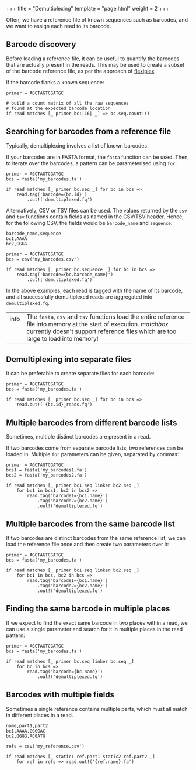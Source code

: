 +++
title = "Demultiplexing"
template = "page.html"
weight = 2
+++

Often, we have a reference file of known sequences such as barcodes, and we want to assign each read to its barcode.

## Barcode discovery

Before loading a reference file, it can be useful to quantify the barcodes that are actually present in the reads. This may be used to create a subset of the barcode reference file, as per the approach of <a href="https://davidsongroup.github.io/flexiplex/">flexiplex</a>. 

If the barcode flanks a known sequence:

```matchbox
primer = AGCTAGTCGATGC

# build a count matrix of all the raw sequences
# found at the expected barcode location
if read matches [_ primer bc:|16| _] => bc.seq.count!()
```

## Searching for barcodes from a reference file

Typically, demultiplexing involves a list of known barcodes

If your barcodes are in FASTA format, the `fasta` function can be used. Then, to iterate over the barcodes, a pattern can be parameterised using `for`:

```matchbox
primer = AGCTAGTCGATGC
bcs = fasta('my_barcodes.fa')

if read matches [_ primer bc.seq _] for bc in bcs =>
    read.tag('barcode={bc.id}')
        .out!('demultiplexed.fq')
```

<!-- Above, each `bc` in the list of `bcs` is a FASTA <code class="type">Read</code>, with an `id`, `seq` and `desc` field. -->

Alternatively, CSV or TSV files can be used. The values returned by the `csv` and `tsv` functions contain fields as named in the CSV/TSV header. Hence, for the following CSV, the fields would be `barcode_name` and `sequence`.

```csv
barcode_name,sequence
bc1,AAAA
bc2,GGGG
```

```matchbox
primer = AGCTAGTCGATGC
bcs = csv('my_barcodes.csv')

if read matches [_ primer bc.sequence _] for bc in bcs =>
    read.tag('barcode={bc.barcode_name}')
        .out!('demultiplexed.fq')
```

In the above examples, each read is tagged with the name of its barcode, and all successfully demultiplexed reads are aggregated into `demultiplexed.fq`. 


<div class="info_block">
<table>
    <tr>
        <td  style="vertical-align: top; width:2em;text-align:center;padding-top:0.5em">
        <span class="material-symbols-outlined">
        info
        </span>
        </td>
        <td>
            The <code>fasta</code>, <code>csv</code> and <code>tsv</code> functions load the entire reference file into memory at the start of execution. <i>matchbox</i> currently doesn't support reference files which are too large to load into memory!
        </td>
    </tr>
</table>
</div>

## Demultiplexing into separate files

It can be preferable to create separate files for each barcode:

```matchbox
primer = AGCTAGTCGATGC
bcs = fasta('my_barcodes.fa')

if read matches [_ primer bc.seq _] for bc in bcs =>
    read.out!('{bc.id}_reads.fq')
```

## Multiple barcodes from different barcode lists

Sometimes, multiple distinct barcodes are present in a read. 

If two barcodes come from separate barcode lists, two references can be loaded in. Multiple `for` parameters can be given, separated by commas: 

```matchbox
primer = AGCTAGTCGATGC
bcs1 = fasta('my_barcodes1.fa')
bcs2 = fasta('my_barcodes2.fa')

if read matches [_ primer bc1.seq linker bc2.seq _]
    for bc1 in bcs1, bc2 in bcs2 =>
        read.tag('barcode1={bc1.name}')
            .tag('barcode2={bc2.name}')
            .out!('demultiplexed.fq')
```

## Multiple barcodes from the same barcode list

If two barcodes are distinct barcodes from the same reference list, we can load the reference file once and then create two parameters over it:

```matchbox
primer = AGCTAGTCGATGC
bcs = fasta('my_barcodes.fa')

if read matches [_ primer bc1.seq linker bc2.seq _] 
    for bc1 in bcs, bc2 in bcs =>
        read.tag('barcode1={bc1.name}')
            .tag('barcode2={bc2.name}')
            .out!('demultiplexed.fq')
```

## Finding the same barcode in multiple places

If we expect to find the exact same barcode in two places within a read, we can use a single parameter and search for it in multiple places in the read pattern:

```matchbox
primer = AGCTAGTCGATGC
bcs = fasta('my_barcodes.fa')

if read matches [_ primer bc.seq linker bc.seq _] 
    for bc in bcs =>
        read.tag('barcode={bc.name}')
            .out!('demultiplexed.fq')
```

## Barcodes with multiple fields

Sometimes a single reference contains multiple parts, which must all match in different places in a read.

```csv
name,part1,part2
bc1,AAAA,GGGGAC
bc2,GGGG,ACGATG
```

```matchbox
refs = csv('my_reference.csv')

if read matches [_ static1 ref.part1 static2 ref.part2 _]
    for ref in refs => read.out!('{ref.name}.fa')
```
